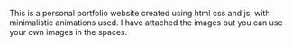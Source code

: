 This is a personal portfolio website created using html css and js, with minimalistic animations used. 
I have attached the images but you can use your own images in the spaces.
